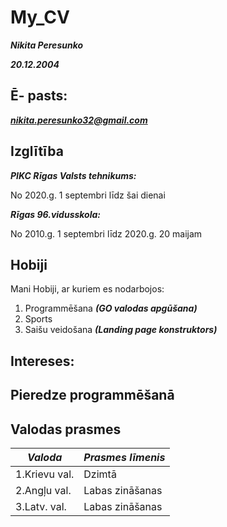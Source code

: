 # My_CV
***Nikita Peresunko***

***20.12.2004***

## Ē- pasts:

***nikita.peresunko32@gmail.com***

## Izglītība

***PIKC Rīgas Valsts tehnikums:***

No 2020.g. 1 septembri līdz šai dienai

***Rīgas 96.vidusskola:***

No 2010.g. 1 septembri līdz 2020.g. 20 maijam

## Hobiji
 Mani Hobiji, ar kuriem es nodarbojos:
 1. Programmēšana ***(GO valodas apgūšana)***
 2. Sports
 3. Saišu veidošana ***(Landing page konstruktors)***

## Intereses:
 

## Pieredze programmēšanā


## Valodas prasmes
| ***Valoda***    | ***Prasmes līmenis*** |
| ------------    | --------------------- |
|  1.Krievu val.  |        Dzimtā         |
|  2.Angļu val.   |     Labas zināšanas   |
|  3.Latv. val.   |     Labas zināšanas   |
